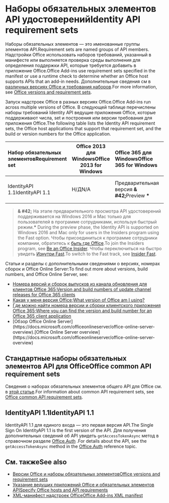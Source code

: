 # <a name="identity-api-requirement-sets"></a><span data-ttu-id="671cb-101">Наборы обязательных элементов API удостоверений</span><span class="sxs-lookup"><span data-stu-id="671cb-101">Identity API requirement sets</span></span>

<span data-ttu-id="671cb-102">Наборы обязательных элементов — это именованные группы элементов API.</span><span class="sxs-lookup"><span data-stu-id="671cb-102">Requirement sets are named groups of API members.</span></span> <span data-ttu-id="671cb-103">Надстройки Office использовать наборов требований, указанный в манифесте или выполняется проверка среды выполнения для определения поддержки API, которые требуется добавить в приложение Office.</span><span class="sxs-lookup"><span data-stu-id="671cb-103">Office Add-ins use requirement sets specified in the manifest or use a runtime check to determine whether an Office host supports APIs that an add-in needs.</span></span> <span data-ttu-id="671cb-104">Дополнительные сведения см в [различных версиях Office и требования наборов](https://docs.microsoft.com/office/dev/add-ins/develop/office-versions-and-requirement-sets).</span><span class="sxs-lookup"><span data-stu-id="671cb-104">For more information, see [Office versions and requirement sets](https://docs.microsoft.com/office/dev/add-ins/develop/office-versions-and-requirement-sets).</span></span>

<span data-ttu-id="671cb-105">Запуск надстроек Office в разных версиях Office.</span><span class="sxs-lookup"><span data-stu-id="671cb-105">Office Add-ins run across multiple versions of Office.</span></span> <span data-ttu-id="671cb-106">В следующей таблице перечислены наборы требований Identity API ведущие приложения Office, которые поддерживают числа, set и построения или версии требования для приложения Office.</span><span class="sxs-lookup"><span data-stu-id="671cb-106">The following table lists the Identity API requirement sets, the Office host applications that support that requirement set, and the build or version numbers for the Office application.</span></span>

|  <span data-ttu-id="671cb-107">Набор обязательных элементов</span><span class="sxs-lookup"><span data-stu-id="671cb-107">Requirement set</span></span>  | <span data-ttu-id="671cb-108">Office 2013 для Windows</span><span class="sxs-lookup"><span data-stu-id="671cb-108">Office 2013 for Windows</span></span> | <span data-ttu-id="671cb-109">Office 365 для Windows</span><span class="sxs-lookup"><span data-stu-id="671cb-109">Office 365 for Windows</span></span>   |  <span data-ttu-id="671cb-110">Office 365 для iPad</span><span class="sxs-lookup"><span data-stu-id="671cb-110">Office 365 for iPad</span></span>  |  <span data-ttu-id="671cb-111">Office 365 для Mac</span><span class="sxs-lookup"><span data-stu-id="671cb-111">Office 365 for Mac</span></span>  | <span data-ttu-id="671cb-112">Office Online</span><span class="sxs-lookup"><span data-stu-id="671cb-112">Office Online</span></span>  | <span data-ttu-id="671cb-113">SharePoint Online</span><span class="sxs-lookup"><span data-stu-id="671cb-113">SharePoint Online</span></span> | <span data-ttu-id="671cb-114">OneDrive.com</span><span class="sxs-lookup"><span data-stu-id="671cb-114">OneDrive.com</span></span> |<span data-ttu-id="671cb-115">Outlook.com и Exchange Online</span><span class="sxs-lookup"><span data-stu-id="671cb-115">Outlook.com & Exchange Online</span></span>|
|:-----|-----|:-----|:-----|:-----|:-----|:-----|:-----|:-----|
| <span data-ttu-id="671cb-116">IdentityAPI 1.1</span><span class="sxs-lookup"><span data-stu-id="671cb-116">IdentityAPI 1.1</span></span>  | <span data-ttu-id="671cb-117">Н/Д</span><span class="sxs-lookup"><span data-stu-id="671cb-117">N/A</span></span> | <span data-ttu-id="671cb-118">Предварительная версия **& #42;**</span><span class="sxs-lookup"><span data-stu-id="671cb-118">Preview **&#42;**</span></span> | <span data-ttu-id="671cb-119">Ожидается в скором времени</span><span class="sxs-lookup"><span data-stu-id="671cb-119">Coming soon</span></span> | <span data-ttu-id="671cb-120">Предварительная версия **& #42;**</span><span class="sxs-lookup"><span data-stu-id="671cb-120">Preview **&#42;**</span></span>| <span data-ttu-id="671cb-121">Доступно</span><span class="sxs-lookup"><span data-stu-id="671cb-121">Available</span></span> | <span data-ttu-id="671cb-122">Доступно</span><span class="sxs-lookup"><span data-stu-id="671cb-122">Available</span></span>| <span data-ttu-id="671cb-123">Ожидается в скором времени</span><span class="sxs-lookup"><span data-stu-id="671cb-123">Coming soon</span></span> | <span data-ttu-id="671cb-124">Ожидается в скором времени</span><span class="sxs-lookup"><span data-stu-id="671cb-124">Coming soon</span></span> |

> <span data-ttu-id="671cb-125">**& #42;** На этапе предварительного просмотра API удостоверений поддерживается на Windows 2016 и Mac только для пользователей в программе сотрудниками, используя быстрый режим.</span><span class="sxs-lookup"><span data-stu-id="671cb-125">**&#42;** During the preview phase, the Identity API is supported on Windows 2016 and Mac only for users in the Insiders program using the Fast option.</span></span> <span data-ttu-id="671cb-126">Чтобы присоединиться к программе сотрудники компании, обратитесь к [быть где Office](https://products.office.com/office-insider?tab=tab-1).</span><span class="sxs-lookup"><span data-stu-id="671cb-126">To join the Insiders program, see [Be an Office Insider](https://products.office.com/office-insider?tab=tab-1).</span></span> <span data-ttu-id="671cb-127">Чтобы переключиться на быстро увидеть [Изнутри Fast](https://answers.microsoft.com/en-us/msoffice/forum/msoffice_officeinsider-mso_win10-msoinsider_reg/its-here-office-insider-fast-for-office-2016-on/dbe8e7bb-9523-44a4-948b-9436fedfd961).</span><span class="sxs-lookup"><span data-stu-id="671cb-127">To switch to the Fast track, see [Insider Fast](https://answers.microsoft.com/en-us/msoffice/forum/msoffice_officeinsider-mso_win10-msoinsider_reg/its-here-office-insider-fast-for-office-2016-on/dbe8e7bb-9523-44a4-948b-9436fedfd961).</span></span>

<span data-ttu-id="671cb-128">Статьи и разделы с дополнительными сведениями о версиях, номерах сборок и Office Online Server:</span><span class="sxs-lookup"><span data-stu-id="671cb-128">To find out more about versions, build numbers, and Office Online Server, see:</span></span>

- <span data-ttu-id="671cb-129">[Номера версий и сборок выпусков из канала обновления для клиентов Office 365](https://support.office.com/article/version-and-build-numbers-of-update-channel-releases-ae942449-1fca-4484-898b-a933ea23def7);</span><span class="sxs-lookup"><span data-stu-id="671cb-129">[Version and build numbers of update channel releases for Office 365 clients](https://support.office.com/article/version-and-build-numbers-of-update-channel-releases-ae942449-1fca-4484-898b-a933ea23def7)</span></span>
- <span data-ttu-id="671cb-130">[Какая у меня версия Office](https://support.office.com/article/What-version-of-Office-am-I-using-932788b8-a3ce-44bf-bb09-e334518b8b19);</span><span class="sxs-lookup"><span data-stu-id="671cb-130">[What version of Office am I using?](https://support.office.com/article/What-version-of-Office-am-I-using-932788b8-a3ce-44bf-bb09-e334518b8b19)</span></span>
- <span data-ttu-id="671cb-131">[Где можно найти номера версии и сборки клиентского приложения Office 365](https://support.office.com/article/version-and-build-numbers-of-update-channel-releases-ae942449-1fca-4484-898b-a933ea23def7);</span><span class="sxs-lookup"><span data-stu-id="671cb-131">[Where you can find the version and build number for an Office 365 client application](https://support.office.com/article/version-and-build-numbers-of-update-channel-releases-ae942449-1fca-4484-898b-a933ea23def7)</span></span>
- <span data-ttu-id="671cb-132">
  [Обзор Office Online Server](https://docs.microsoft.com/officeonlineserver/office-online-server-overview).</span><span class="sxs-lookup"><span data-stu-id="671cb-132">[Office Online Server overview](https://docs.microsoft.com/officeonlineserver/office-online-server-overview)</span></span>

## <a name="office-common-api-requirement-sets"></a><span data-ttu-id="671cb-133">Стандартные наборы обязательных элементов API для Office</span><span class="sxs-lookup"><span data-stu-id="671cb-133">Office common API requirement sets</span></span>

<span data-ttu-id="671cb-134">Сведения о наборах обязательных элементов общего API для Office см. в [этой статье](office-add-in-requirement-sets.md).</span><span class="sxs-lookup"><span data-stu-id="671cb-134">For information about common API requirement sets, see [Office common API requirement sets](office-add-in-requirement-sets.md).</span></span>

## <a name="identityapi-11"></a><span data-ttu-id="671cb-135">IdentityAPI 1.1</span><span class="sxs-lookup"><span data-stu-id="671cb-135">IdentityAPI 1.1</span></span> 

<span data-ttu-id="671cb-136">IdentityAPI 1.1 для единого входа — это первая версия API.</span><span class="sxs-lookup"><span data-stu-id="671cb-136">The Single Sign On IdentityAPI 1.1 is the first version of the API.</span></span> <span data-ttu-id="671cb-137">Для получения дополнительных сведений об API увидеть `getAccessTokenAsync` метод в справочном разделе [Office.Auth](/javascript/api/office/office.auth) .</span><span class="sxs-lookup"><span data-stu-id="671cb-137">For details about the API, see the `getAccessTokenAsync` method in the [Office.Auth](/javascript/api/office/office.auth) reference topic.</span></span>

## <a name="see-also"></a><span data-ttu-id="671cb-138">См. также</span><span class="sxs-lookup"><span data-stu-id="671cb-138">See also</span></span>

- [<span data-ttu-id="671cb-139">Версии Office и наборы обязательных элементов</span><span class="sxs-lookup"><span data-stu-id="671cb-139">Office versions and requirement sets</span></span>](https://docs.microsoft.com/office/dev/add-ins/develop/office-versions-and-requirement-sets)
- [<span data-ttu-id="671cb-140">Указание ведущих приложений Office и обязательных элементов API</span><span class="sxs-lookup"><span data-stu-id="671cb-140">Specify Office hosts and API requirements</span></span>](https://docs.microsoft.com/office/dev/add-ins/develop/specify-office-hosts-and-api-requirements)
- [<span data-ttu-id="671cb-141">XML-манифест надстроек Office</span><span class="sxs-lookup"><span data-stu-id="671cb-141">Office Add-ins XML manifest</span></span>](https://docs.microsoft.com/office/dev/add-ins/develop/add-in-manifests)
